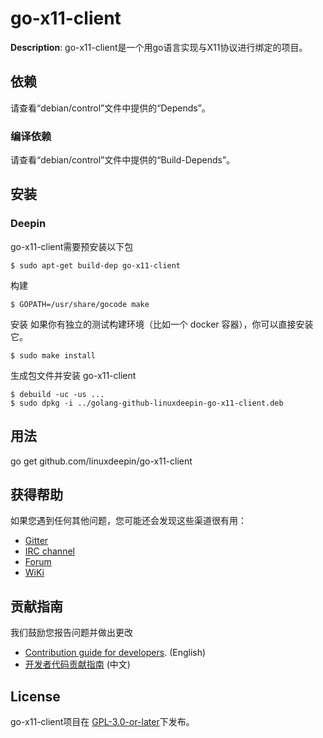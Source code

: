 # go-x11-client

**Description**:
go-x11-client是一个用go语言实现与X11协议进行绑定的项目。

## 依赖
请查看“debian/control”文件中提供的“Depends”。

### 编译依赖
请查看“debian/control”文件中提供的“Build-Depends”。

## 安装

### Deepin

go-x11-client需要预安装以下包
```
$ sudo apt-get build-dep go-x11-client
```

构建
```
$ GOPATH=/usr/share/gocode make
```

安装
如果你有独立的测试构建环境（比如一个 docker 容器），你可以直接安装它。

```
$ sudo make install
```

生成包文件并安装 go-x11-client
```
$ debuild -uc -us ...
$ sudo dpkg -i ../golang-github-linuxdeepin-go-x11-client.deb
```

## 用法
go get github.com/linuxdeepin/go-x11-client

## 获得帮助

如果您遇到任何其他问题，您可能还会发现这些渠道很有用：

* [Gitter](https://gitter.im/orgs/linuxdeepin/rooms)
* [IRC channel](https://webchat.freenode.net/?channels=deepin)
* [Forum](https://bbs.deepin.org)
* [WiKi](https://wiki.deepin.org/)

## 贡献指南

我们鼓励您报告问题并做出更改

* [Contribution guide for developers](https://github.com/linuxdeepin/developer-center/wiki/Contribution-Guidelines-for-Developers-en). (English)
* [开发者代码贡献指南](https://github.com/linuxdeepin/developer-center/wiki/Contribution-Guidelines-for-Developers) (中文)

## License

go-x11-client项目在 [GPL-3.0-or-later](LICENSE)下发布。


